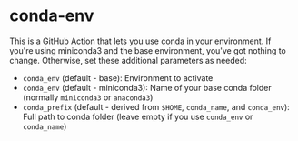 # conda-env

This is a GitHub Action that lets you use conda in your environment. If you're using miniconda3 and the base environment, you've got nothing to change. Otherwise, set these additional parameters as needed:

- `conda_env` (default - base): Environment to activate
- `conda_env` (default - miniconda3): Name of your base conda folder (normally `miniconda3` or `anaconda3`)
- `conda_prefix` (default - derived from `$HOME`, `conda_name`, and `conda_env`): Full path to conda folder (leave empty if you use `conda_env` or `conda_name`)
